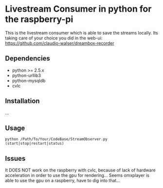 # Livestream Consumer in python for the raspberry-pi

This is the livestream consumer which is able to save the streams locally.
Its taking care of your choice you did in the web-ui: https://github.com/claudio-walser/dreambox-recorder


## Dependencies
 - python >= 2.5.x
 - python-urllib3
 - python-mysqldb
 - cvlc

## Installation
...

## Usage
    python /Path/To/Your/CodeBase/StreamObserver.py (start|stop|restart|status)

## Issues
It DOES NOT work on the raspberry with cvlc, because of lack of hardware acceleration in order to use the gpu for rendering...
Seems omxplayer is able to use the gpu on a raspberry, have to dig into that...
